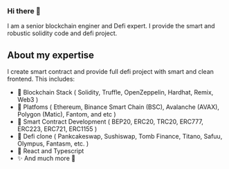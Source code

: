 ### Hi there 👋

I am a senior blockchain enginer and Defi expert.
I provide the smart and robustic solidity code and defi project.

## About my expertise

I create smart contract and provide full defi project with smart and clean frontend. This includes:
  - 🍉 Blockchain Stack 
( Solidity, Truffle, OpenZeppelin, Hardhat, Remix, Web3 )
  - 🍌 Platfoms
( Ethereum, Binance Smart Chain (BSC), Avalanche (AVAX), Polygon (Matic), Fantom, and etc )
  - 🍍 Smart Contract Development
( BEP20, ERC20, TRC20, ERC777, ERC223, ERC721, ERC1155 )
  - 🌽 Defi clone
( Pankcakeswap, Sushiswap, Tomb Finance, Titano, Safuu, Olympus, Fantasm, etc. )
  - 🍆 React and Typescript
  - ✨ And much more 🙂
